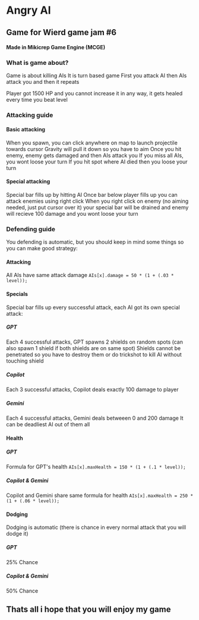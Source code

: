 # Angry AI
## Game for Wierd game jam #6
#### Made in Mikicrep Game Engine (MCGE)

### What is game about?
Game is about killing AIs
It is turn based game
First you attack AI then AIs attack you and then it repeats

Player got 1500 HP and you cannot increase it in any way, it gets healed every time you beat level

### Attacking guide
#### Basic attacking
When you spawn, you can click anywhere on map to launch projectile towards cursor
Gravity will pull it down so you have to aim
Once you hit enemy, enemy gets damaged and then AIs attack you
If you miss all AIs, you wont loose your turn
If you hit spot where AI died then you loose your turn
#### Special attacking
Special bar fills up by hitting AI
Once bar below player fills up you can attack enemies using right click
When you right click on enemy (no aiming needed, just put cursor over it) your special bar will be drained and enemy will recieve 100 damage and you wont loose your turn

### Defending guide
You defending is automatic, but you should keep in mind some things so you can make good strategy:
#### Attacking
All AIs have same attack damage `AIs[x].damage = 50 * (1 + (.03 * level));`
#### Specials
Special bar fills up every successful attack, each AI got its own special attack:
##### GPT
Each 4 successful attacks, GPT spawns 2 shields on random spots (can also spawn 1 shield if both shields are on same spot)
Shields cannot be penetrated so you have to destroy them or do trickshot to kill AI without touching shield
##### Copilot
Each 3 successful attacks, Copilot deals exactly 100 damage to player
##### Gemini
Each 4 successful attacks, Gemini deals betweeen 0 and 200 damage
It can be deadliest AI out of them all
#### Health
##### GPT
Formula for GPT's health `AIs[x].maxHealth = 150 * (1 + (.1 * level));`
##### Copilot & Gemini
Copilot and Gemini share same formula for health `AIs[x].maxHealth = 250 * (1 + (.06 * level));`
#### Dodging
Dodging is automatic (there is chance in every normal attack that you will dodge it)
##### GPT
25% Chance
##### Copilot & Gemini
50% Chance

## Thats all i hope that you will enjoy my game